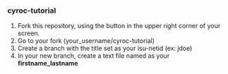 ### cyroc-tutorial

1. Fork this repository, using the button in the upper right corner of your screen.
2. Go to your fork (your_username/cyroc-tutorial)
3. Create a branch with the title set as your isu-netid (ex: jdoe)
4. In your new branch, create a text file named as your **firstname_lastname**
